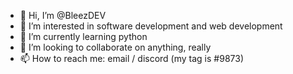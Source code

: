 - 👋 Hi, I’m @BleezDEV
- 👀 I’m interested in software development and web development
- 🌱 I’m currently learning python
- 💞️ I’m looking to collaborate on anything, really
- 📫 How to reach me: email / discord (my tag is #9873)
